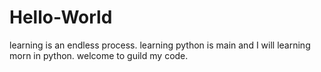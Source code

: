 # Hello-World
learning is an endless process.
learning python is main and I will learning morn in python.
welcome to guild my code.
